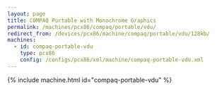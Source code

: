 ```yaml
---
layout: page
title: COMPAQ Portable with Monochrome Graphics
permalink: /machines/pcx86/compaq/portable/vdu/
redirect_from: /devices/pcx86/machine/compaq/portable/vdu/128kb/
machines:
  - id: compaq-portable-vdu
    type: pcx86
    config: /configs/pcx86/xml/machine/compaq-portable-vdu.xml
---
```


{% include machine.html id="compaq-portable-vdu" %}

